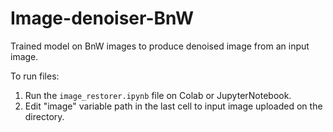 # Image-denoiser-BnW
Trained model on BnW images to produce denoised image from an input image.

To run files:
1. Run the ```image_restorer.ipynb``` file on Colab or JupyterNotebook.
2. Edit "image" variable path in the last cell to input image uploaded on the directory.
